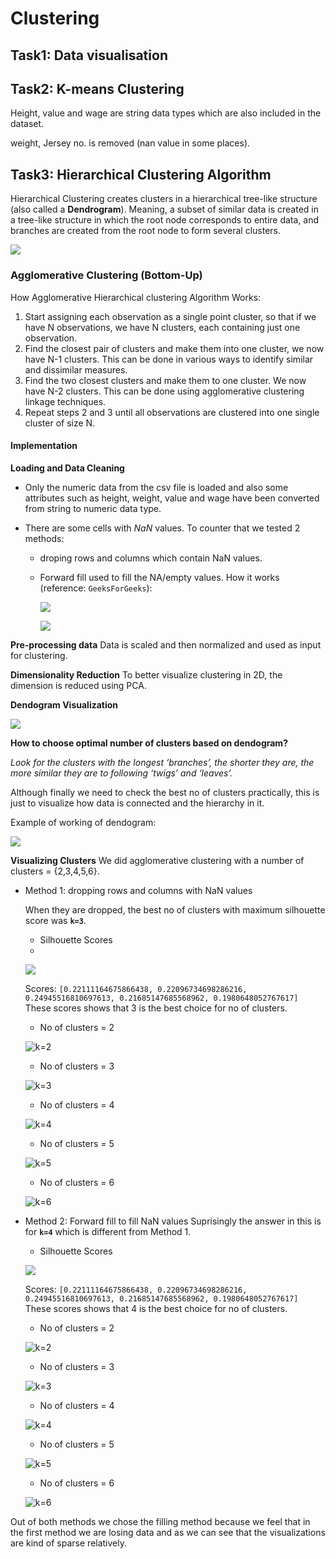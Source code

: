 # Clustering

## Task1: Data visualisation

## Task2: K-means Clustering
Height, value and wage are string data types which are also included in the dataset.

weight, Jersey no. is removed (nan value in some places).

## Task3: Hierarchical Clustering Algorithm
Hierarchical Clustering creates clusters in a hierarchical tree-like structure (also called a **Dendrogram**). Meaning, a subset of similar data is created in a tree-like structure in which the root node corresponds to entire data, and branches are created from the root node to form several clusters.

![](https://i.imgur.com/gv3z1hY.png)

### Agglomerative Clustering (Bottom-Up)
How Agglomerative Hierarchical clustering Algorithm Works:
1. Start assigning each observation as a single point cluster, so that if we have N observations, we have N clusters, each containing just one observation. 
2. Find the closest pair of clusters and make them into one cluster, we now have N-1 clusters. This can be done in various ways to identify similar and dissimilar measures.
3. Find the two closest clusters and make them to one cluster. We now have N-2 clusters. This can be done using agglomerative clustering linkage techniques.
4. Repeat steps 2 and 3 until all observations are clustered into one single cluster of size N.

#### Implementation
**Loading and Data Cleaning**
- Only the numeric data from the csv file is loaded and also some attributes such as height, weight, value and wage have been converted from string to numeric data type.

- There are some cells with *NaN* values. To counter that we tested 2 methods:
    - droping rows and columns which contain NaN values.
    - Forward fill used to fill the NA/empty values. How it works (reference: `GeeksForGeeks`):

        ![](https://i.imgur.com/f2WnhX1.png)
        
        ![](https://i.imgur.com/jMu5j7r.png)

**Pre-processing data**
Data is scaled and then normalized and used as input for clustering.

**Dimensionality Reduction**
To better visualize clustering in 2D, the dimension is reduced using PCA.

**Dendogram Visualization**

![](https://i.imgur.com/SKxKBcF.png)

**How to choose optimal number of clusters based on dendogram?**

*Look for the clusters with the longest ‘branches’, the shorter they are, the more similar they are to following ‘twigs’ and ‘leaves’.*

Although finally we need to check the best no of clusters practically, this is just to visualize how data is connected and the hierarchy in it.

Example of working of dendogram:

![](https://i.imgur.com/0bm4IRL.png)

**Visualizing Clusters**
We did agglomerative clustering with a number of clusters = {2,3,4,5,6}.
- Method 1: dropping rows and columns with NaN values

    When they are dropped, the best no of clusters with maximum silhouette score was **`k=3`**.
    - Silhouette Scores
    - 
    ![](https://i.imgur.com/qYxhENp.png)
    
    Scores: ``[0.22111164675866438, 0.22096734698286216, 0.24945516810697613, 0.21685147685568962, 0.1980648052767617]``
    These scores shows that 3 is the best choice for no of clusters.
    - No of clusters = 2
    
    ![k=2](https://i.imgur.com/RCiLb4T.png)
    
    - No of clusters = 3
    
    ![k=3](https://i.imgur.com/9LBwD3B.png)
    
    - No of clusters = 4
    
    ![k=4](https://i.imgur.com/CKNieKn.png)
    
    - No of clusters = 5
    
    ![k=5](https://i.imgur.com/2IWlLtK.png)
    
    - No of clusters = 6
    
    ![k=6](https://i.imgur.com/dxrudPM.png)

- Method 2: Forward fill to fill NaN values
    Suprisingly the answer in this is for **`k=4`** which is different from Method 1.
    - Silhouette Scores
    
    ![](https://i.imgur.com/cAHbbWx.png)
    
    Scores: `[0.22111164675866438, 0.22096734698286216, 0.24945516810697613, 0.21685147685568962, 0.1980648052767617]`
    These scores shows that 4 is the best choice for no of clusters.
    - No of clusters = 2
    
    ![k=2](https://i.imgur.com/8xkPCYB.png)
    
    - No of clusters = 3
    
    ![k=3](https://i.imgur.com/haRWot0.png)
    
    - No of clusters = 4
    
    ![k=4](https://i.imgur.com/HW3FuZO.png)
    
    - No of clusters = 5
    
    ![k=5](https://i.imgur.com/0RB8pWl.png)
    
    - No of clusters = 6
    
    ![k=6](https://i.imgur.com/4AIbZSC.png)

Out of both methods we chose the filling method because we feel that in the first method we are losing data and as we can see that the visualizations are kind of sparse relatively.